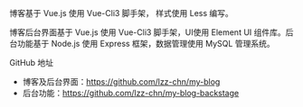 博客基于 Vue.js 使用 Vue-Cli3 脚手架， 样式使用 Less 编写。

博客后台界面基于 Vue.js 使用 Vue-Cli3 脚手架，UI使用 Element UI 组件库。后台功能基于 Node.js 使用 Express 框架，数据管理使用 MySQL 管理系统。

GitHub 地址

- 博客及后台界面：https://github.com/lzz-chn/my-blog
- 后台功能：https://github.com/lzz-chn/my-blog-backstage
